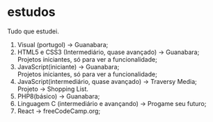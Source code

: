 # estudos
 Tudo que estudei.

 <ol type="1">
     <li>
        Visual (portugol) -> Guanabara;
     </li>
     <li>
        HTML5 e CSS3 (Intermediário, quase avançado) -> Guanabara; <br>
            Projetos iniciantes, só para ver a funcionalidade;
     </li>
     <li>
        JavaScript(iniciante) -> Guanabara; <br>
            Projetos iniciantes, só para ver a funcionalidade;
     </li>
     <li>
        JavaScript(intermediário, quase avançado) -> Traversy Media; <br>
            Projeto -> Shopping List.
     </li>
     <li>
        PHP8(básico) -> Guanabara;
     </li>
     <li>
        Linguagem C (intermediário e avançando) -> Progame seu futuro;
     </li>
    <li>
        React -> freeCodeCamp.org;
    </li>
 </ul>

 
